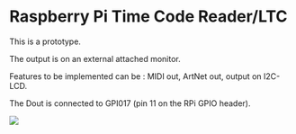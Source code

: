 # Raspberry Pi Time Code Reader/LTC #

This is a prototype.

The output is on an external attached monitor. 

Features to be implemented can be : MIDI out, ArtNet out, output on I2C-LCD.

The Dout is connected to GPI017 (pin 11 on the RPi GPIO header). 

<img src="https://goo.gl/photos/v8y4WyFTnFYNtL6e7" />